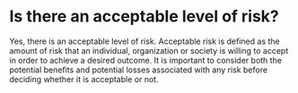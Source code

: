 # Is there an acceptable level of risk?

Yes, there is an acceptable level of risk. Acceptable risk is defined as the amount of risk that an individual, organization or society is willing to accept in order to achieve a desired outcome. It is important to consider both the potential benefits and potential losses associated with any risk before deciding whether it is acceptable or not.
